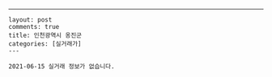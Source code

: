 ---
    layout: post
    comments: true
    title: 인천광역시 옹진군
    categories: [실거래가]
    ---

    2021-06-15 실거래 정보가 없습니다.

    